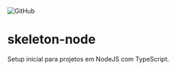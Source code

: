 ![GitHub](https://img.shields.io/github/license/cleberribeiro/skeleton-node)

# skeleton-node
Setup inicial para projetos em NodeJS com TypeScript.

